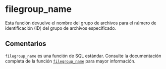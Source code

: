 ﻿---
SidebarGroup: "index-system-functions"
Autogenerated: true
---

# filegroup_name

Esta función devuelve el nombre del grupo de archivos para el número de identificación (ID) del grupo de archivos especificado.

## Comentarios 

`filegroup_name` es una función de SQL estándar. Consulte la documentación completa de la función [`filegroup_name`](https://learn.microsoft.com/es-es/sql/t-sql/functions/filegroup_name-transact-sql) para mayor información.
